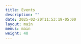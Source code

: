 ```yaml
---
title: Events
description: ""
date: 2025-02-20T11:53:19-05:00
layout: main
menus: main
weight: 40
---
```

